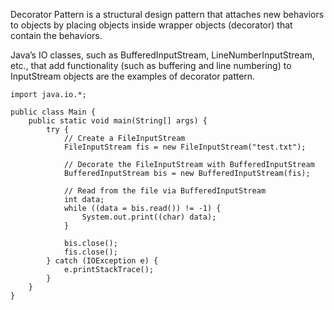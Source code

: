 Decorator Pattern is a structural design pattern that attaches new behaviors to objects by 
placing objects inside wrapper objects (decorator) that contain the behaviors.

Java’s IO classes, such as BufferedInputStream, LineNumberInputStream, etc., that add functionality 
(such as buffering and line numbering) to InputStream objects are the examples of decorator pattern.

```agsl
import java.io.*;

public class Main {
    public static void main(String[] args) {
        try {
            // Create a FileInputStream
            FileInputStream fis = new FileInputStream("test.txt");

            // Decorate the FileInputStream with BufferedInputStream
            BufferedInputStream bis = new BufferedInputStream(fis);

            // Read from the file via BufferedInputStream
            int data;
            while ((data = bis.read()) != -1) {
                System.out.print((char) data);
            }

            bis.close();
            fis.close();
        } catch (IOException e) {
            e.printStackTrace();
        }
    }
}
```
